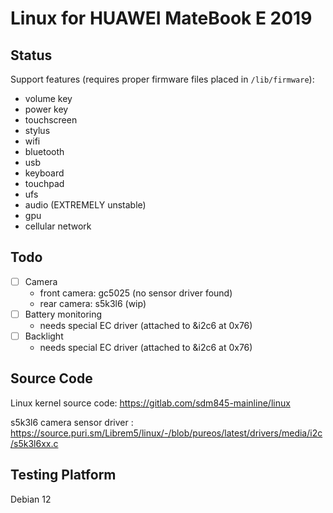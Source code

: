# Linux for HUAWEI MateBook E 2019



## Status

Support features (requires proper firmware files placed in `/lib/firmware`):
    
- volume key
- power key
- touchscreen
- stylus
- wifi
- bluetooth
- usb
- keyboard
- touchpad
- ufs
- audio (EXTREMELY unstable)
- gpu
- cellular network

## Todo


- [ ] Camera
    - front camera: gc5025 (no sensor driver found)
    - rear camera: s5k3l6 (wip)
- [ ] Battery monitoring
    - needs special EC driver (attached to &i2c6 at 0x76)
- [ ] Backlight
    - needs special EC driver (attached to &i2c6 at 0x76)

## Source Code

Linux kernel source code: https://gitlab.com/sdm845-mainline/linux

s5k3l6 camera sensor driver : https://source.puri.sm/Librem5/linux/-/blob/pureos/latest/drivers/media/i2c/s5k3l6xx.c

## Testing Platform

Debian 12

